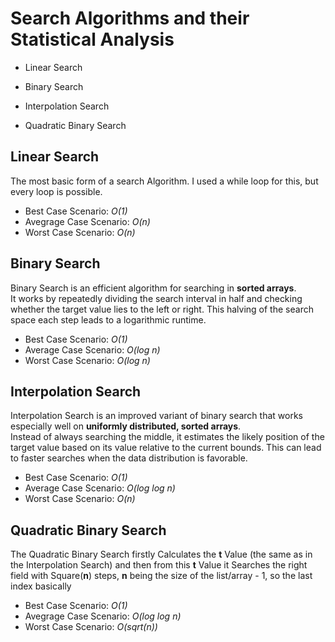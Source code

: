 # Search Algorithms and their Statistical Analysis

- Linear Search

- Binary Search

- Interpolation Search

- Quadratic Binary Search

## Linear Search

The most basic form of a search Algorithm. I used a while loop for this, but every loop is possible.

- Best Case Scenario: *O(1)*
- Avegrage Case Scenario: *O(n)*
- Worst Case Scenario: *O(n)*

## Binary Search

Binary Search is an efficient algorithm for searching in **sorted arrays**.  
It works by repeatedly dividing the search interval in half and checking whether the target value lies to the left or right. This halving of the search space each step leads to a logarithmic runtime.

- Best Case Scenario: *O(1)*  
- Average Case Scenario: *O(log n)* 
- Worst Case Scenario: *O(log n)* 

## Interpolation Search

Interpolation Search is an improved variant of binary search that works especially well on **uniformly distributed, sorted arrays**.  
Instead of always searching the middle, it estimates the likely position of the target value based on its value relative to the current bounds. This can lead to faster searches when the data distribution is favorable.

- Best Case Scenario: *O(1)*  
- Average Case Scenario: *O(log log n)*  
- Worst Case Scenario: *O(n)*  
  

## Quadratic Binary Search

The Quadratic Binary Search firstly Calculates the **t** Value (the same as in the Interpolation Search) and then from this
**t** Value it Searches the right field with Square(**n**) steps, **n** being the size of the list/array - 1,
so the last index basically

- Best Case Scenario: *O(1)*
- Avegrage Case Scenario: *O(log log n)*
- Worst Case Scenario: *O(sqrt(n))*
